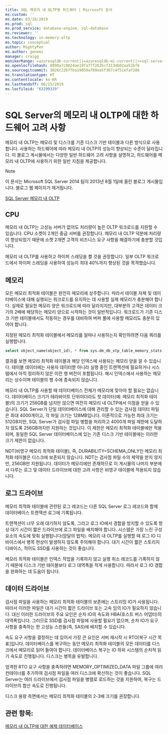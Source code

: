 ```yaml
---
title: SQL 메모리 내 OLTP용 하드웨어 | Microsoft 문서
ms.custom: ''
ms.date: 03/28/2019
ms.prod: sql
ms.prod_service: database-engine, sql-database
ms.reviewer: ''
ms.technology: in-memory-oltp
ms.topic: conceptual
author: MightyPen
ms.author: genemi
manager: craigg
monikerRange: =azuresqldb-current||=azuresqldb-mi-current||>=sql-server-2016||>=sql-server-linux-2017||=sqlallproducts-allversions
ms.openlocfilehash: 8990a7c8024ae19fa77f2635cf3134b02ea52bf6
ms.sourcegitcommit: 3026c22b7fba19059a769ea5f367c4f51efaf286
ms.translationtype: HT
ms.contentlocale: ko-KR
ms.lasthandoff: 06/15/2019
ms.locfileid: "63299329"
---
```

# <a name="hardware-considerations-for-in-memory-oltp-in-sql-server"></a>SQL Server의 메모리 내 OLTP에 대한 하드웨어 고려 사항

메모리 내 OLTP는 메모리 및 디스크를 기존 디스크 기반 테이블과 다른 방식으로 사용합니다. 사용하는 하드웨어에 따라 메모리 내 OLTP의 성능이 향상되는 수준이 달라집니다. 이 블로그 게시물에서는 다양한 일반 하드웨어 고려 사항을 설명하고, 하드웨어를 메모리 내 OLTP에 사용하기 위한 일반 지침을 제공합니다.

> [!NOTE]
> 이 문서는 Microsoft SQL Server 2014 팀이 2013년 8월 1일에 올린 블로그 게시물입니다. 블로그 웹 페이지가 제거됩니다.
>
> [SQL Server 메모리 내 OLTP](index.md)

<!--
    Here was the link to the blog. This blog was captured into this new article on 2018/11/30, by GeneMi (MightyPen).
    https://cloudblogs.microsoft.com/sqlserver/2013/08/01/hardware-considerations-for-in-memory-oltp-in-sql-server-2014/
    At least one pre-existing article that contained the obsolete blog link was:
        relational-databases\in-memory-oltp\sample-database-for-in-memory-oltp.md
-->

## <a name="cpu"></a>CPU

메모리 내 OLTP는 고성능 서버가 없어도 처리량이 높은 OLTP 워크로드를 지원할 수 있습니다. CPU 소켓이 2개인 중급 서버를 권장합니다. 메모리 내 OLTP 덕분에 처리량이 향상되었기 때문에 소켓 2개면 고객의 비즈니스 요구 사항을 해결하기에 충분할 것입니다.

메모리 내 OLTP를 사용하고 하이퍼 스레딩을 켤 것을 권장합니다. 일부 OLTP 워크로드에서 하이퍼 스레딩을 사용하여 성능이 최대 40%까지 향상된 것을 목격했습니다.

## <a name="memory"></a>메모리

모든 메모리 최적화 테이블은 완전히 메모리에 상주합니다. 따라서 테이블 자체 및 데이터베이스에 대해 실행되는 워크로드를 유지하는 데 사용할 실제 메모리가 충분해야 합니다. 실제로 필요한 메모리 양은 워크로드에 따라 달라지지만, 대부분의 고객은 데이터 크기의 2배에 해당하는 메모리 양으로 시작하는 것이 일반적입니다. 워크로드가 기존 디스크 기반 테이블에서도 작동하는 경우를 대비하여 버퍼 풀에 사용할 메모리도 충분히 있어야 합니다.

지정된 메모리 최적화 테이블에서 메모리를 얼마나 사용하는지 확인하려면 다음 쿼리를 실행합니다.

```sql
select object_name(object_id), * from sys.dm_db_xtp_table_memory_stats;
```

결과를 보면 메모리 최적화 테이블과 해당 인덱스에 사용되는 메모리 양을 알 수 있습니다. 테이블 데이터에는 사용자 데이터뿐 아니라 실행 중인 트랜잭션에 필요하거나 시스템에서 아직 정리하지 않은 이전 행 버전이 포함됩니다. 해시 인덱스에서 사용하는 메모리는 상수이며 테이블의 행 수에 종속되지 않습니다.

메모리 내 OLTP를 사용할 때 데이터베이스 전체가 메모리에 맞아야 할 필요는 없습니다. 데이터베이스 크기가 테라바이트 단위이더라도 핫 데이터(예: 메모리 최적화 테이블)의 크기가 256GB를 넘지만 않으면 여전히 메모리 내 OLTP에서 이점을 얻을 수 있습니다. SQL Server가 단일 데이터베이스에 대해 관리할 수 있는 검사점 데이터 파일은 최대 4000개이고, 각 파일 크기는 128MB입니다. 이론적으로 가능한 최대 크기는 512GB지만, SQL Server가 검사점 파일 병합을 처리하고 4000개 파일 제한에 도달하지 않도록 256GB까지만 지원하는 것입니다. 이 제한은 메모리 최적화 테이블에만 적용되며, 동일한 SQL Server 데이터베이스에 있는 기존 디스크 기반 테이블에는 이러한 크기 제한이 없습니다.

NDT(비영구 메모리 최적화 테이블), 즉, DURABILITY=SCHEMA_ONLY인 메모리 최적화 테이블은 디스크에 보존되지 않습니다. NDT는 검사점 파일 수의 제약을 받지 않지만, 256GB만 지원됩니다. 데이터가 메모리에만 존재하므로 이 게시물의 나머지 부분에서 다루는 로그 및 데이터 드라이브에 대한 고려 사항은 비영구 테이블에 적용되지 않습니다.

## <a name="log-drive"></a>로그 드라이브

메모리 최적화 테이블에 관련된 로그 레코드는 다른 SQL Server 로그 레코드와 함께 데이터베이스 트랜잭션 로그에 기록됩니다.

트랜잭션이 너무 오래 대기하지 않도록, 그리고 로그 IO에서 경합을 방지할 수 있도록 항상 대기 시간이 짧은 드라이브에 로그 파일을 배치해야 합니다. 시스템은 가장 느린 구성 요소의 속도에 맞춰 실행됩니다(암달의 법칙). 메모리 내 OLTP를 실행할 때 로그 IO 디바이스에서 병목 현상이 발생하지 않도록 주의해야 합니다. 대기 시간이 짧은 스토리지 디바이스, 적어도 SSD를 사용하는 것이 좋습니다.

메모리 최적화 테이블은 인덱스 작업을 기록하지 않고 실행 취소 레코드를 기록하지 않기 때문에 디스크 기반 테이블보다 로그 대역폭을 적게 사용합니다. 따라서 로그 IO 경합을 완화하는 데 도움이 됩니다.

## <a name="data-drive"></a>데이터 드라이브

검사점 파일을 사용하는 메모리 최적화 테이블의 보존에는 스트리밍 IO가 사용됩니다. 따라서 이러한 파일은 대기 시간이 짧은 드라이브 또는 고속 임의 IO가 필요하지 않습니다. 대신 이러한 드라이브의 주요 요인은 순차 IO의 속도와 HBA(호스트 버스 어댑터)의 대역폭입니다. 그러므로 SSD를 검사점 파일에 사용할 필요가 없으며, 순차 IO가 요구 사항을 충족하는 한 고성능 스핀들(즉, SAS)에 배치할 수 있습니다.

속도 요구 사항을 결정하는 데 있어서 가장 큰 요인은 서버 재시작 시 RTO[복구 시간 목표]입니다. 데이터베이스를 복구하는 동안 메모리 최적화 테이블의 모든 데이터를 디스크에서 메모리로 읽어 들여야 합니다. 데이터베이스 복구는 IO 하위 시스템의 순차적 읽기 속도로 진행됩니다. 디스크는 병목을 유발합니다.

엄격한 RTO 요구 사항을 충족하려면 MEMORY_OPTIMIZED_DATA 파일 그룹에 여러 컨테이너를 추가하여 검사점 파일을 여러 디스크에 확산하는 것이 좋습니다. SQL Server는 여러 드라이브에서 검사점 파일을 병렬로 로드하는 것을 지원하여, 복구는 드라이브의 합산 속도로 진행됩니다.

디스크 용량 측면에서는 메모리 최적화 테이블의 2-3배 크기를 권장합니다.

## <a name="see-also"></a>관련 항목:

[메모리 내 OLTP에 대한 예제 데이터베이스](sample-database-for-in-memory-oltp.md)
